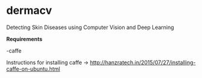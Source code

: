 # dermacv
Detecting Skin Diseases using Computer Vision and Deep Learning	

**Requirements**

-caffe

Instructions for installing caffe -> http://hanzratech.in/2015/07/27/installing-caffe-on-ubuntu.html

